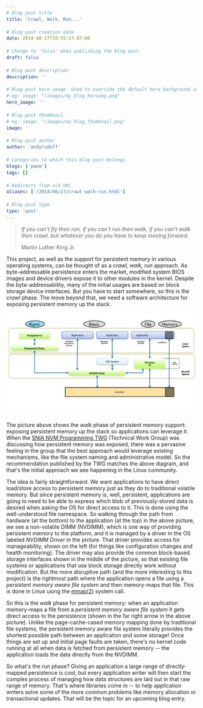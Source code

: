 ```yaml
---
# Blog post title
title: 'Crawl, Walk, Run...'

# Blog post creation date
date: 2014-08-27T19:55:17-07:00

# Change to 'false' when publishing the blog post
draft: false

# Blog post description
description: ''

# Blog post hero image. Used to override the default hero background image.
# eg: image: "/images/my_blog_heroimg.png"
hero_image: ''

# Blog post thumbnail
# eg: image: "/images/my_blog_thumbnail.png"
image: ''

# Blog post author
author: 'andyrudoff'

# Categories to which this blog post belongs
blogs: ['pmem']
tags: []

# Redirects from old URL
aliases: ['/2014/08/27/crawl-walk-run.html']

# Blog post type
type: 'post'
---
```


> _If you can't fly then run, if you can't run then walk, if you can't walk then crawl, but whatever you do you have to keep moving forward._
>
> Martin Luther King Jr.

This project, as well as the support for persistent memory in
various operating systems, can be thought of as a _crawl, walk, run_
approach. As byte-addressable persistence enters the market,
modified system BIOS images and device drivers expose it to
other modules in the kernel. Despite the byte-addressability,
many of the initial usages are based on block storage device
interfaces. But you have to start somewhere, so this is the
_crawl_ phase. The move beyond that, we need a software
architecture for exposing persistent memory up the stack.

![SW Architecture](/images/posts/swarch.jpg)

The picture above shows the _walk_ phase of persistent memory
support: exposing persistent memory up the stack so applications
can leverage it. When the [SNIA NVM Programming TWG](https://snia.org/nvmp)
(Technical Work Group) was discussing how persistent memory was
exposed, there was a pervasive feeling in the group that the
best approach would leverage existing mechanisms, like the file system
naming and administrative model. So the recommendation published
by the TWG matches the above diagram, and that's the initial
approach we see happening in the Linux community.

The idea is fairly straightforward. We want applications to have
direct load/store access to persistent memory just as they do to
traditional volatile memory. But since persistent memory is, well,
persistent, applications are going to need to be able to express
which blob of previously-stored data is desired when asking the OS
for direct access to it. This is done using the well-understood
file namespace. So walking through the path from hardware (at the bottom)
to the application (at the top) in the above picture, we see a
non-volatile DIMM (NVDIMM), which is one way of providing persistent
memory to the platform, and it is managed by a driver in the OS labeled
_NVDIMM Driver_ in the picture. That driver provides access for
manageability, shown on the left (for things like configuration changes
and health monitoring). The driver may also provide the common
block-based storage interfaces shown in the middle of the picture,
so that existing file systems or applications that use block storage
directly work without modification. But the more disruptive path
(and the more interesting to this project) is the rightmost path
where the application opens a file using a _persistent memory aware
file system_ and then memory-maps that file. This is done in Linux
using the [mmap(2)](https://linux.die.net/man/2/mmap) system call.

So this is the _walk_ phase for persistent memory: when an application
memory-maps a file from a _persistent memory aware file system_ it
gets direct access to the persistence (shown in the far right arrow
in the above picture). Unlike the page-cache-cased memory mapping
done by traditional file systems, the persistent memory aware file
system literally provides the shortest possible path
between an application and some storage! Once things are set up and
initial page faults are taken, there's no kernel code running at all
when data is fetched from persistent memory -- the application loads
the data directly from the NVDIMM.

So what's the _run_ phase? Giving an application a large range of
directly-mapped persistence is cool, but every application writer
will then start the complex process of managing how data structures
are laid out in that raw range of memory. That's where libraries
come in -- to help application writers solve some of the more common
problems like memory allocation or transactional updates. That will
be the topic for an upcoming blog entry.

